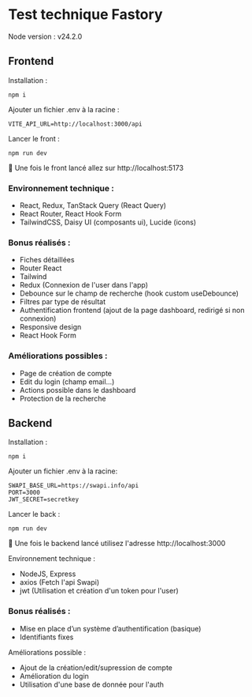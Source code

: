 # Test technique Fastory

Node version : v24.2.0

## Frontend

Installation :

```
npm i
```
Ajouter un fichier .env à la racine :

```
VITE_API_URL=http://localhost:3000/api
```
Lancer le front :

```
npm run dev
```
🚀 Une fois le front lancé allez sur http://localhost:5173

### Environnement technique :
- React, Redux, TanStack Query (React Query)
- React Router, React Hook Form
- TailwindCSS, Daisy UI (composants ui), Lucide (icons)

### Bonus réalisés :
- Fiches détaillées
- Router React
- Tailwind
- Redux (Connexion de l'user dans l'app)
- Debounce sur le champ de recherche (hook custom useDebounce)
- Filtres par type de résultat
- Authentification frontend (ajout de la page dashboard, redirigé si non connexion)
- Responsive design
- React Hook Form

### Améliorations possibles :
- Page de création de compte
- Edit du login (champ email...)
- Actions possible dans le dashboard
- Protection de la recherche 

## Backend

Installation :
```
npm i
```
Ajouter un fichier .env à la racine:
```
SWAPI_BASE_URL=https://swapi.info/api
PORT=3000
JWT_SECRET=secretkey
```
Lancer le back :
```
npm run dev
```
🚀 Une fois le backend lancé utilisez l'adresse http://localhost:3000

Environnement technique :
- NodeJS, Express
- axios (Fetch l'api Swapi)
- jwt (Utilisation et création d'un token pour l'user)

### Bonus réalisés :
- Mise en place d’un système d’authentification (basique)
- Identifiants fixes

Améliorations possible :
- Ajout de la création/edit/supression de compte
- Amélioration du login
- Utilisation d'une base de donnée pour l'auth

